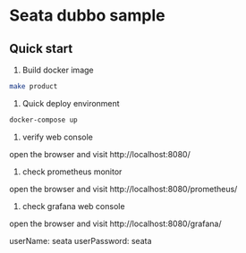 # Seata dubbo sample

## Quick start

1. Build docker image

```sh
make product
```

1. Quick deploy environment

```sh
docker-compose up
```

1. verify web console

open the browser and visit http://localhost:8080/

1. check prometheus monitor

open the browser and visit http://localhost:8080/prometheus/

1. check grafana web console

open the browser and visit http://localhost:8080/grafana/

userName: seata
userPassword: seata
